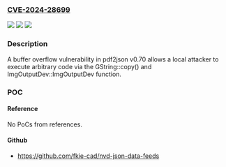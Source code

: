 ### [CVE-2024-28699](https://cve.mitre.org/cgi-bin/cvename.cgi?name=CVE-2024-28699)
![](https://img.shields.io/static/v1?label=Product&message=n%2Fa&color=blue)
![](https://img.shields.io/static/v1?label=Version&message=n%2Fa&color=blue)
![](https://img.shields.io/static/v1?label=Vulnerability&message=n%2Fa&color=brighgreen)

### Description

A buffer overflow vulnerability in pdf2json v0.70 allows a local attacker to execute arbitrary code via the GString::copy() and ImgOutputDev::ImgOutputDev function.

### POC

#### Reference
No PoCs from references.

#### Github
- https://github.com/fkie-cad/nvd-json-data-feeds

